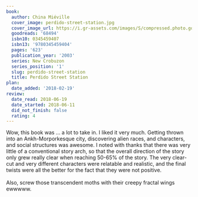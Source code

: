 ```yaml
---
book:
  author: China Miéville
  cover_image: perdido-street-station.jpg
  cover_image_url: https://i.gr-assets.com/images/S/compressed.photo.goodreads.com/books/1393537963l/68494._SY160_.jpg
  goodreads: '68494'
  isbn10: 0345459407
  isbn13: '9780345459404'
  pages: '623'
  publication_year: '2003'
  series: New Crobuzon
  series_position: '1'
  slug: perdido-street-station
  title: Perdido Street Station
plan:
  date_added: '2018-02-19'
review:
  date_read: 2018-06-19
  date_started: 2018-06-11
  did_not_finish: false
  rating: 4
---
```


Wow, this book was … a lot to take in. I liked it very much. Getting thrown into an Ankh-Morporkesque city, discovering alien races, and characters, and social structures was awesome. I noted with thanks that there was very little of a conventional story arch, so that the overall direction of the story only grew really clear when reaching 50-65% of the story. The very clear-cut and very different characters were relatable and realistic, and the final twists were all the better for the fact that they were not positive.<br /><br />Also, screw those transcendent moths with their creepy fractal wings ewwwww.
